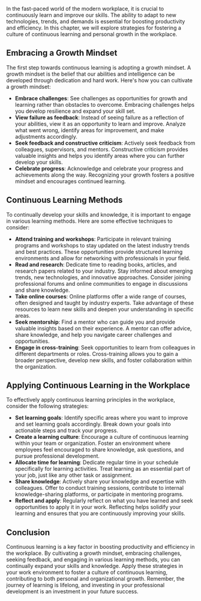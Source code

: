 
In the fast-paced world of the modern workplace, it is crucial to continuously learn and improve our skills. The ability to adapt to new technologies, trends, and demands is essential for boosting productivity and efficiency. In this chapter, we will explore strategies for fostering a culture of continuous learning and personal growth in the workplace.

## Embracing a Growth Mindset

The first step towards continuous learning is adopting a growth mindset. A growth mindset is the belief that our abilities and intelligence can be developed through dedication and hard work. Here's how you can cultivate a growth mindset:

- **Embrace challenges**: See challenges as opportunities for growth and learning rather than obstacles to overcome. Embracing challenges helps you develop resilience and expand your skill set.
- **View failure as feedback**: Instead of seeing failure as a reflection of your abilities, view it as an opportunity to learn and improve. Analyze what went wrong, identify areas for improvement, and make adjustments accordingly.
- **Seek feedback and constructive criticism**: Actively seek feedback from colleagues, supervisors, and mentors. Constructive criticism provides valuable insights and helps you identify areas where you can further develop your skills.
- **Celebrate progress**: Acknowledge and celebrate your progress and achievements along the way. Recognizing your growth fosters a positive mindset and encourages continued learning.

## Continuous Learning Methods

To continually develop your skills and knowledge, it is important to engage in various learning methods. Here are some effective techniques to consider:

- **Attend training and workshops**: Participate in relevant training programs and workshops to stay updated on the latest industry trends and best practices. These opportunities provide structured learning environments and allow for networking with professionals in your field.
- **Read and research**: Dedicate time to reading books, articles, and research papers related to your industry. Stay informed about emerging trends, new technologies, and innovative approaches. Consider joining professional forums and online communities to engage in discussions and share knowledge.
- **Take online courses**: Online platforms offer a wide range of courses, often designed and taught by industry experts. Take advantage of these resources to learn new skills and deepen your understanding in specific areas.
- **Seek mentorship**: Find a mentor who can guide you and provide valuable insights based on their experience. A mentor can offer advice, share knowledge, and help you navigate career challenges and opportunities.
- **Engage in cross-training**: Seek opportunities to learn from colleagues in different departments or roles. Cross-training allows you to gain a broader perspective, develop new skills, and foster collaboration within the organization.

## Applying Continuous Learning in the Workplace

To effectively apply continuous learning principles in the workplace, consider the following strategies:

- **Set learning goals**: Identify specific areas where you want to improve and set learning goals accordingly. Break down your goals into actionable steps and track your progress.
- **Create a learning culture**: Encourage a culture of continuous learning within your team or organization. Foster an environment where employees feel encouraged to share knowledge, ask questions, and pursue professional development.
- **Allocate time for learning**: Dedicate regular time in your schedule specifically for learning activities. Treat learning as an essential part of your job, just like any other task or assignment.
- **Share knowledge**: Actively share your knowledge and expertise with colleagues. Offer to conduct training sessions, contribute to internal knowledge-sharing platforms, or participate in mentoring programs.
- **Reflect and apply**: Regularly reflect on what you have learned and seek opportunities to apply it in your work. Reflecting helps solidify your learning and ensures that you are continuously improving your skills.

## Conclusion

Continuous learning is a key factor in boosting productivity and efficiency in the workplace. By cultivating a growth mindset, embracing challenges, seeking feedback, and engaging in various learning methods, you can continually expand your skills and knowledge. Apply these strategies in your work environment to foster a culture of continuous learning, contributing to both personal and organizational growth. Remember, the journey of learning is lifelong, and investing in your professional development is an investment in your future success.
